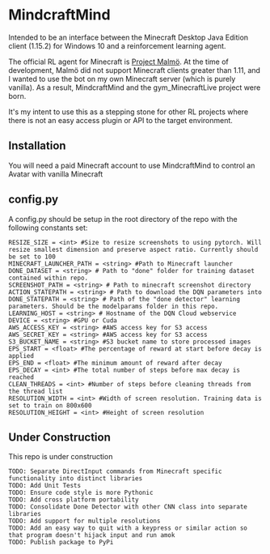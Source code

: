 # MindcraftMind

Intended to be an interface between the Minecraft Desktop Java Edition client (1.15.2) for Windows 10 and a reinforcement learning agent. 

The official RL agent for Minecraft is [Project Malmö](https://github.com/microsoft/malmo). At the time of development, Malmö did not support Minecraft clients greater than 1.11, and I wanted to use the bot on my own Minecraft server (which is purely vanilla). As a result, MindcraftMind and the gym_MinecraftLive project were born. 

It's my intent to use this as a stepping stone for other RL projects where there is not an easy access plugin or API to the target environment.

## Installation

You will need a paid Minecraft account to use MindcraftMind to control an Avatar with vanilla Minecraft

## config.py

A config.py should be setup in the root directory of the repo with the following constants set:

    RESIZE_SIZE = <int> #Size to resize screenshots to using pytorch. Will resize smallest dimension and preserve aspect ratio. Currently should be set to 100 
    MINECRAFT_LAUNCHER_PATH = <string> #Path to Minecraft launcher
    DONE_DATASET = <string> # Path to "done" folder for training dataset contained within repo.
    SCREENSHOT_PATH = <string> # Path to minecraft screenshot directory
    ACTION_STATEPATH = <string> # Path to download the DQN parameters into 
    DONE_STATEPATH = <string> # Path of the "done detector" learning parameters. Should be the modelparams folder in this repo.
    LEARNING_HOST = <string> # Hostname of the DQN Cloud webservice
    DEVICE = <string> #GPU or Cuda
    AWS_ACCESS_KEY = <string> #AWS access key for S3 access
    AWS_SECRET_KEY = <string> #AWS access key for S3 access
    S3_BUCKET_NAME = <string> #S3 bucket name to store processed images
    EPS_START = <float> #The percentage of reward at start before decay is applied
    EPS_END = <float> #The minimum amount of reward after decay
    EPS_DECAY = <int> #The total number of steps before max decay is reached
    CLEAN_THREADS = <int> #Number of steps before cleaning threads from the thread list
    RESOLUTION_WIDTH = <int> #Width of screen resolution. Training data is set to train on 800x600
    RESOLUTION_HEIGHT = <int> #Height of screen resolution

## Under Construction

This repo is under construction

    TODO: Separate DirectInput commands from Minecraft specific functionality into distinct libraries
    TODO: Add Unit Tests
    TODO: Ensure code style is more Pythonic
    TODO: Add cross platform portability
    TODO: Consolidate Done Detector with other CNN class into separate libraries
    TODO: Add support for multiple resolutions
    TODO: Add an easy way to quit with a keypress or similar action so that program doesn't hijack input and run amok
    TODO: Publish package to PyPi
